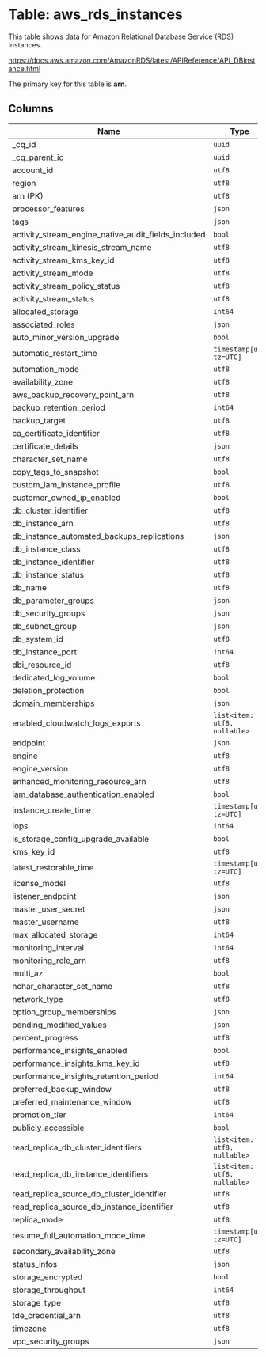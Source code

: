 # Table: aws_rds_instances

This table shows data for Amazon Relational Database Service (RDS) Instances.

https://docs.aws.amazon.com/AmazonRDS/latest/APIReference/API_DBInstance.html

The primary key for this table is **arn**.

## Columns

| Name          | Type          |
| ------------- | ------------- |
|_cq_id|`uuid`|
|_cq_parent_id|`uuid`|
|account_id|`utf8`|
|region|`utf8`|
|arn (PK)|`utf8`|
|processor_features|`json`|
|tags|`json`|
|activity_stream_engine_native_audit_fields_included|`bool`|
|activity_stream_kinesis_stream_name|`utf8`|
|activity_stream_kms_key_id|`utf8`|
|activity_stream_mode|`utf8`|
|activity_stream_policy_status|`utf8`|
|activity_stream_status|`utf8`|
|allocated_storage|`int64`|
|associated_roles|`json`|
|auto_minor_version_upgrade|`bool`|
|automatic_restart_time|`timestamp[us, tz=UTC]`|
|automation_mode|`utf8`|
|availability_zone|`utf8`|
|aws_backup_recovery_point_arn|`utf8`|
|backup_retention_period|`int64`|
|backup_target|`utf8`|
|ca_certificate_identifier|`utf8`|
|certificate_details|`json`|
|character_set_name|`utf8`|
|copy_tags_to_snapshot|`bool`|
|custom_iam_instance_profile|`utf8`|
|customer_owned_ip_enabled|`bool`|
|db_cluster_identifier|`utf8`|
|db_instance_arn|`utf8`|
|db_instance_automated_backups_replications|`json`|
|db_instance_class|`utf8`|
|db_instance_identifier|`utf8`|
|db_instance_status|`utf8`|
|db_name|`utf8`|
|db_parameter_groups|`json`|
|db_security_groups|`json`|
|db_subnet_group|`json`|
|db_system_id|`utf8`|
|db_instance_port|`int64`|
|dbi_resource_id|`utf8`|
|dedicated_log_volume|`bool`|
|deletion_protection|`bool`|
|domain_memberships|`json`|
|enabled_cloudwatch_logs_exports|`list<item: utf8, nullable>`|
|endpoint|`json`|
|engine|`utf8`|
|engine_version|`utf8`|
|enhanced_monitoring_resource_arn|`utf8`|
|iam_database_authentication_enabled|`bool`|
|instance_create_time|`timestamp[us, tz=UTC]`|
|iops|`int64`|
|is_storage_config_upgrade_available|`bool`|
|kms_key_id|`utf8`|
|latest_restorable_time|`timestamp[us, tz=UTC]`|
|license_model|`utf8`|
|listener_endpoint|`json`|
|master_user_secret|`json`|
|master_username|`utf8`|
|max_allocated_storage|`int64`|
|monitoring_interval|`int64`|
|monitoring_role_arn|`utf8`|
|multi_az|`bool`|
|nchar_character_set_name|`utf8`|
|network_type|`utf8`|
|option_group_memberships|`json`|
|pending_modified_values|`json`|
|percent_progress|`utf8`|
|performance_insights_enabled|`bool`|
|performance_insights_kms_key_id|`utf8`|
|performance_insights_retention_period|`int64`|
|preferred_backup_window|`utf8`|
|preferred_maintenance_window|`utf8`|
|promotion_tier|`int64`|
|publicly_accessible|`bool`|
|read_replica_db_cluster_identifiers|`list<item: utf8, nullable>`|
|read_replica_db_instance_identifiers|`list<item: utf8, nullable>`|
|read_replica_source_db_cluster_identifier|`utf8`|
|read_replica_source_db_instance_identifier|`utf8`|
|replica_mode|`utf8`|
|resume_full_automation_mode_time|`timestamp[us, tz=UTC]`|
|secondary_availability_zone|`utf8`|
|status_infos|`json`|
|storage_encrypted|`bool`|
|storage_throughput|`int64`|
|storage_type|`utf8`|
|tde_credential_arn|`utf8`|
|timezone|`utf8`|
|vpc_security_groups|`json`|